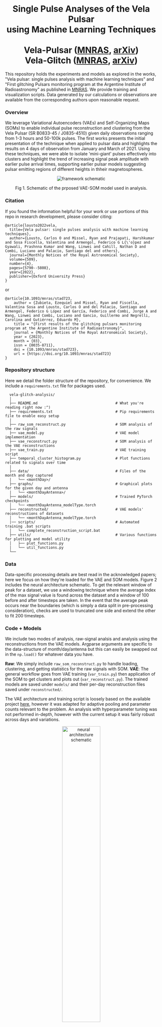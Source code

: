 <h1 align='center'>Single Pulse Analyses of the Vela Pulsar <br> using Machine Learning Techniques<br><br>
   Vela-Pulsar (<a href='https://academic.oup.com/mnras/article-abstract/509/4/5790/6433657'>MNRAS</a>, <a href='https://arxiv.org/abs/2108.13462'>arXiv</a>)<br>
   Vela-Glitch (<a href='https://academic.oup.com/mnras/advance-article-abstract/doi/10.1093/mnras/stad723/7074572'>MNRAS</a>, <a href='https://arxiv.org/abs/2210.03770'>arXiv</a>)</h2>
   
   
   
<p>This repository holds the experiments and models as explored in the works, "Vela pulsar: single pulses analysis with machine learning techniques" and "First glitching Pulsars monitoring program at the Argentine Institute of Radioastronomy" as published in <a href="https://academic.oup.com/mnras">MNRAS</a>. We provide training and visualization scripts. Data generated by our calculations or observations are available from the corresponding authors upon reasonable request.</p>

### Overview

We leverage Variational Autoencoders (VAEs) and Self-Organizing Maps (SOMs) to enable individual pulse reconstruction and clustering from the Vela Pulsar (SR B0833-45 / J0835-4510) given daily observations ranging from 1-3 hours and 50-100k pulses. The first works presents the initial presentation of the technique when applied to pulsar data and highlights the results on 4 days of observation from January and March of 2021. Using these techniques, we were able to isolate 'mini-giant' pulses effectively  into clusters and highlight the trend of increasing signal peak amplitude with earlier pulse arrival times, supporting earlier pulsar models suggesting pulsar emitting regions of different heights in thheir magnetospheres.

<p align='center'><img src="https://user-images.githubusercontent.com/32918812/182661125-c86a6805-7bf8-4b53-8f1c-6488a6b103a9.png" alt="framework schematic" )/></p>
<p align='center'>Fig 1. Schematic of the prposed VAE-SOM model used in analysis.</p>

### Citation
If you found the information helpful for your work or use portions of this repo in research development, please consider citing:
```
@article{lousto2022vela,
  title={Vela pulsar: single pulses analysis with machine learning techniques},
  author={Lousto, Carlos O and Missel, Ryan and Prajapati, Harshkumar and Sosa Fiscella, Valentina and Armengol, Federico G L{\'o}pez and Gyawali, Prashnna Kumar and Wang, Linwei and Cahill, Nathan D and Combi, Luciano and Palacio, Santiago del and others},
  journal={Monthly Notices of the Royal Astronomical Society},
  volume={509},
  number={4},
  pages={5790--5808},
  year={2022},
  publisher={Oxford University Press}
}
``` 
or 
```
@article{10.1093/mnras/stad723,
    author = {Zubieta, Ezequiel and Missel, Ryan and Fiscella, Valentina Sosa and Lousto, Carlos O and del Palacio, Santiago and Armengol, Federico G López and García, Federico and Combi, Jorge A and Wang, Linwei and Combi, Luciano and Gancio, Guillermo and Negrelli, Carolina and Gutiérrez, Eduardo M},
    title = "{First results of the glitching pulsars monitoring program at the Argentine Institute of Radioastronomy}",
    journal = {Monthly Notices of the Royal Astronomical Society},
    year = {2023},
    month = {03},
    issn = {0035-8711},
    doi = {10.1093/mnras/stad723},
    url = {https://doi.org/10.1093/mnras/stad723}
}
```


### Repository structure

Here we detail the folder structure of the repository, for convenience. We include a <code>requirements.txt</code> file for packages used.
```
  vela-glitch-analysis/
  │
  ├── README.md                                    # What you're reading right now :^)
  ├── requirements.txt                             # Pip requirements file to enable easy setup
  |
  ├── raw_som_reconstruct.py                       # SOM analysis of the raw signals
  ├── vae_model.py                                 # VAE model implementation
  ├── vae_reconstruct.py                           # SOM analysis of the VAE reconstructions
  ├── vae_train.py                                 # VAE training script
  ├── temporal_cluster_histogram.py                # Plot functions related to signals over time
  |
  ├── data/                                        # Files of the month and day captured
  |   └── <monthDay>/                              
  ├── graphs/                                      # Graphical plots for the given day and antenna
  |   └── <monthDayAntenna>/                       
  ├── models/                                      # Trained PyTorch checkpoints
  │   └── <monthDayAntenna_modelType.torch         
  ├── reconstructed/                               # VAE models' reconstructions of datasets
  │   └── <monthDayAntenna_modelType.torch         
  |── scripts/                                     # Automated training .bat scripts
  │   └── complete_reconstruction_script.bat       
  ├── utils/                                       # Various functions for plotting and model utility
  │   ├── plot_functions.py                        
  |   └── util_functions.py                  
  └──
```

### Data

Data-specific processing details are best read in the acknowledged papers; here we focus on how they're loaded for the VAE and SOM models. Figure 2 includes the neural architecture schematic. To get the relevant window of peak for a dataset, we use a windowing technique where the average index of the max signal value is found across the dataset and a window of 100 before and after timesteps are taken. In the event that the average peak occurs near the boundaries (which is simply a data split in pre-processing consideration), checks are used to truncated one side and extend the other to fit 200 timesteps. 

### Code + Models

We include two modes of analysis, raw-signal analsis and analysis using the reconstructions from the VAE models. Argparse arguments are specific to the data-structure of month/day/antenna but this can easily be swapped out in the <code>np.load()</code> for whatever data you have.

<b>Raw</b>: We simply include <code>raw_som_reconstruct.py</code> to handle loading, clustering, and getting statistics for the raw signals with SOM. 
<b>VAE</b>: The general workflow goes from VAE training (<code>var_train.py</code>) then application of the SOM to get clusters and plots out (<code>var_reconstruct.py</code>). The trained models are saved under <code>models/</code> and their per-day reconstruction files saved under <code>reconstructed/</code>.

The VAE architecture and training script is loosely based on the available project <a href="https://github.com/sksq96/pytorch-vae/blob/master/vae-cnn.ipynb">here</a>, however it was adapted for adaptive pooling and parameter counts relevant to the problem. An analysis with hyperparameter tuning was not performed in-depth, however with the current setup it was fairly robust across days and variations.

<p align='center'><img width="50%" height="50%"  src="https://user-images.githubusercontent.com/32918812/193403514-d912dc2a-a305-4202-ae16-656ce48f24c9.png" alt="neural architecture schematic" )/></p>
<p align='center'>Fig 2. Schematic of the neural network data-input and layer-specific architectures.</p>

### Visualizations

We provide many visualizations with respect to the VAE reconstruction and the SOM clustering analysis, as well as text statistics. An example analysis is provided within <code>graphs/</code>. It is broken down first by dataset, then by raw/vae signals used, and finally the SOM shape considered for analysis. Figure 3 shows an example of one of the visualizations provided.

<p align='center'><img src="https://user-images.githubusercontent.com/32918812/193405956-58843c8c-c05f-4fe4-8086-989fc4ed46d7.png" alt="clustering example" )/></p>
<p align='center'>Fig 3. Example of a 6-cluster SOM on the July 19th dataset.</p>
